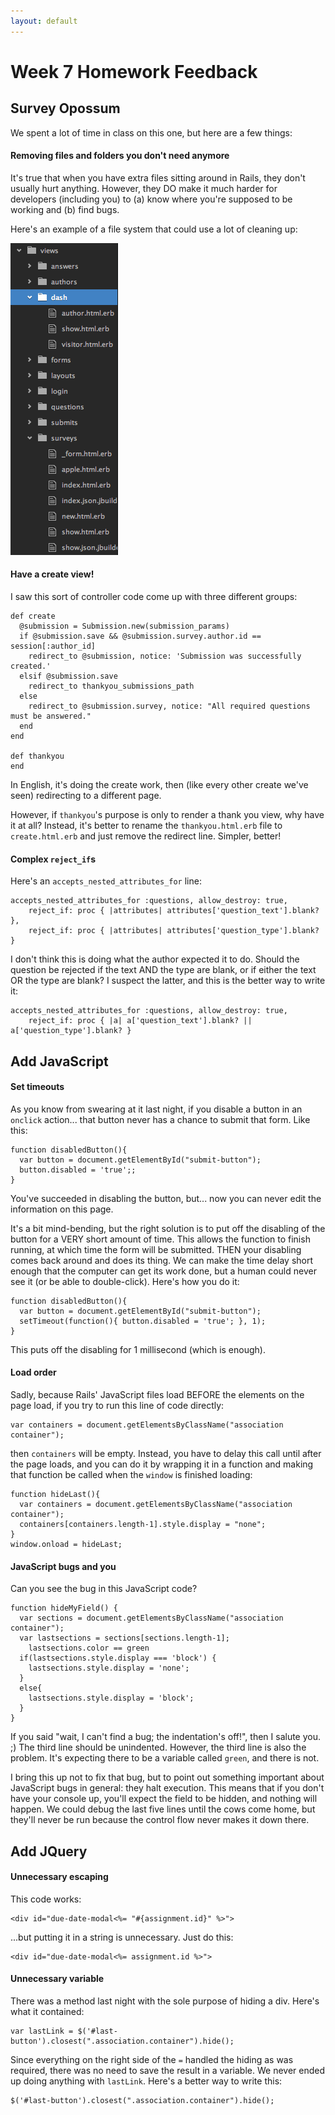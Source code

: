 ```yaml
---
layout: default
---
```


# Week 7 Homework Feedback

## Survey Opossum

We spent a lot of time in class on this one, but here are a few things:

#### Removing files and folders you don't need anymore

It's true that when you have extra files sitting around in Rails, they don't usually hurt anything.  However, they DO make it much harder for developers (including you) to (a) know where you're supposed to be working and (b) find bugs.

Here's an example of a file system that could use a lot of cleaning up:

![File System In Need of Cleaning](many_files.png)

#### Have a create view!

I saw this sort of controller code come up with three different groups:

    def create
      @submission = Submission.new(submission_params)
      if @submission.save && @submission.survey.author.id == session[:author_id]
        redirect_to @submission, notice: 'Submission was successfully created.'
      elsif @submission.save
        redirect_to thankyou_submissions_path
      else
        redirect_to @submission.survey, notice: "All required questions must be answered."
      end
    end

    def thankyou
    end

In English, it's doing the create work, then (like every other create we've seen) redirecting to a different page.

However, if `thankyou`'s purpose is only to render a thank you view, why have it at all?  Instead, it's better to rename the `thankyou.html.erb` file to `create.html.erb` and just remove the redirect line.  Simpler, better!

#### Complex `reject_if`s

Here's an `accepts_nested_attributes_for` line:

    accepts_nested_attributes_for :questions, allow_destroy: true,
        reject_if: proc { |attributes| attributes['question_text'].blank? },
        reject_if: proc { |attributes| attributes['question_type'].blank? }

I don't think this is doing what the author expected it to do.  Should the question be rejected if the text AND the type are blank, or if either the text OR the type are blank?  I suspect the latter, and this is the better way to write it:

    accepts_nested_attributes_for :questions, allow_destroy: true,
        reject_if: proc { |a| a['question_text'].blank? || a['question_type'].blank? }


## Add JavaScript

#### Set timeouts

As you know from swearing at it last night, if you disable a button in an `onclick` action... that button never has a chance to submit that form.  Like this:

    function disabledButton(){
      var button = document.getElementById("submit-button");
      button.disabled = 'true';;
    }

You've succeeded in disabling the button, but... now you can never edit the information on this page.

It's a bit mind-bending, but the right solution is to put off the disabling of the button for a VERY short amount of time.  This allows the function to finish running, at which time the form will be submitted.  THEN your disabling comes back around and does its thing.  We can make the time delay short enough that the computer can get its work done, but a human could never see it (or be able to double-click).  Here's how you do it:

    function disabledButton(){
      var button = document.getElementById("submit-button");
      setTimeout(function(){ button.disabled = 'true'; }, 1);
    }

This puts off the disabling for 1 millisecond (which is enough).

#### Load order

Sadly, because Rails' JavaScript files load BEFORE the elements on the page load, if you try to run this line of code directly:

    var containers = document.getElementsByClassName("association container");

then `containers` will be empty.  Instead, you have to delay this call until after the page loads, and you can do it by wrapping it in a function and making that function be called when the `window` is finished loading:

    function hideLast(){
      var containers = document.getElementsByClassName("association container");
      containers[containers.length-1].style.display = "none";
    }
    window.onload = hideLast;

#### JavaScript bugs and you

Can you see the bug in this JavaScript code?

    function hideMyField() {
      var sections = document.getElementsByClassName("association container");
      var lastsections = sections[sections.length-1];
        lastsections.color == green
      if(lastsections.style.display === 'block') {
        lastsections.style.display = 'none';
      }
      else{
        lastsections.style.display = 'block';
      }
    }

If you said "wait, I can't find a bug; the indentation's off!", then I salute you.  ;)  The third line should be unindented.  However, the third line is also the problem.  It's expecting there to be a variable called `green`, and there is not.

I bring this up not to fix that bug, but to point out something important about JavaScript bugs in general: they halt execution.  This means that if you don't have your console up, you'll expect the field to be hidden, and nothing will happen.  We could debug the last five lines until the cows come home, but they'll never be run because the control flow never makes it down there.


## Add JQuery

#### Unnecessary escaping

This code works:

    <div id="due-date-modal<%= "#{assignment.id}" %>">

...but putting it in a string is unnecessary.  Just do this:

    <div id="due-date-modal<%= assignment.id %>">

#### Unnecessary variable

There was a method last night with the sole purpose of hiding a div.  Here's what it contained:

    var lastLink = $('#last-button').closest(".association.container").hide();

Since everything on the right side of the `=` handled the hiding as was required, there was no need to save the result in a variable.  We never ended up doing anything with `lastLink`.  Here's a better way to write this:

    $('#last-button').closest(".association.container").hide();
